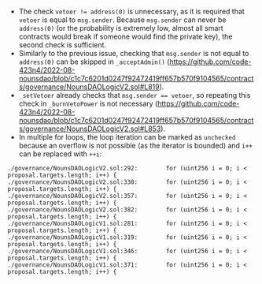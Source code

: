- The check `vetoer != address(0)` is unnecessary, as it is required that `vetoer` is equal to `msg.sender`. Because `msg.sender` can never be `address(0)` (or the probability is extremely low, almost all smart contracts would break if someone would find the private key), the second check is sufficient.
- Similarly to the previous issue, checking that `msg.sender` is not equal to `address(0)` can be skipped in `_acceptAdmin()` (https://github.com/code-423n4/2022-08-nounsdao/blob/c1c7c6201d0247f92472419ff657b570f9104565/contracts/governance/NounsDAOLogicV2.sol#L819).
- `_setVetoer` already checks that `msg.sender == vetoer`, so repeating this check in `_burnVetoPower` is not necessary (https://github.com/code-423n4/2022-08-nounsdao/blob/c1c7c6201d0247f92472419ff657b570f9104565/contracts/governance/NounsDAOLogicV2.sol#L853).
- In multiple for loops, the loop iteration can be marked as `unchecked` because an overflow is not possible (as the iterator is bounded) and `i++` can be replaced with `++i`:
```
./governance/NounsDAOLogicV2.sol:292:        for (uint256 i = 0; i < proposal.targets.length; i++) {
./governance/NounsDAOLogicV2.sol:330:        for (uint256 i = 0; i < proposal.targets.length; i++) {
./governance/NounsDAOLogicV2.sol:357:        for (uint256 i = 0; i < proposal.targets.length; i++) {
./governance/NounsDAOLogicV2.sol:382:        for (uint256 i = 0; i < proposal.targets.length; i++) {
./governance/NounsDAOLogicV1.sol:281:        for (uint256 i = 0; i < proposal.targets.length; i++) {
./governance/NounsDAOLogicV1.sol:319:        for (uint256 i = 0; i < proposal.targets.length; i++) {
./governance/NounsDAOLogicV1.sol:346:        for (uint256 i = 0; i < proposal.targets.length; i++) {
./governance/NounsDAOLogicV1.sol:371:        for (uint256 i = 0; i < proposal.targets.length; i++) {
```